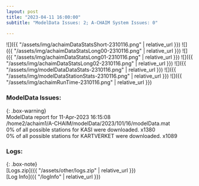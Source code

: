 ```yaml
---
layout: post
title: "2023-04-11 16:00:00"
subtitle: "ModelData Issues: 2; A-CHAIM System Issues: 0"

---
```


![]({{ "/assets/img/achaimDataStatsShort-2310116.png" | relative_url }})
![]({{ "/assets/img/achaimDataStatsLong00-2310116.png" | relative_url }})
![]({{ "/assets/img/achaimDataStatsLong01-2310116.png" | relative_url }})
![]({{ "/assets/img/achaimDataStatsLong02-2310116.png" | relative_url }})
![]({{ "/assets/img/modelDataDataStats-2310116.png" | relative_url }})
![]({{ "/assets/img/modelDataStationStats-2310116.png" | relative_url }})
![]({{ "/assets/img/achaimRunTime-2310116.png" | relative_url }})


### ModelData Issues:  
  
{: .box-warning}  
 ModelData report for 11-Apr-2023 16:15:08   
 /home2/achaim1/A-CHAIM/modelData/2023/101/16/modelData.mat   
 0% of all possible stations for KASI were downloaded. x1380   
 0% of all possible stations for KARTVERKET were downloaded. x1089   
  


### Logs:  
  
{: .box-note}  
[Logs.zip]({{ "/assets/other/logs.zip" | relative_url }})  
[Log Info]({{ "/logInfo" | relative_url }})  
